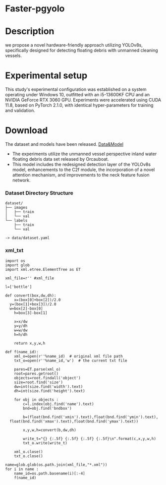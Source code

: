 # Faster-pgyolo
# Description
we propose a novel hardware-friendly approach utilizing YOLOv8s, specifically designed for detecting floating debris with unmanned cleaning vessels.
# **Experimental** **setup**
This study's experimental configuration was established on a system operating under Windows 10, outfitted with an i5-13600KF CPU and an NVIDIA GeForce RTX 3060 GPU. Experiments were accelerated using CUDA 11.8, based on PyTorch 2.1.0, with identical hyper-parameters for  training and validation. 
# Download
The dataset and models have been released. [Data&Model]( https://pan.baidu.com/s/1qhYJRb5mjvoP3HmhhTjw9w?pwd=vs12 )
- The experiments utilize the unmanned vessel perspective inland water floating debris data  set released by Orcauboat.
- This model includes the redesigned detection layer of the YOLOv8s model, enhancements to the C2f module, the incorporation of a novel attention mechanism, and improvements to the neck feature fusion network. 

### Dataset Directory Structure
~~~
dataset/
├── images
│   ├── train
│   └── val
└── labels
    ├── train
    └── val

-> data/dataset.yaml
~~~
### xml_txt
~~~
import os  
import glob  
import xml.etree.ElementTree as ET  
  
xml_file=r'' #xml_file  
  
l=['bottle']  
  
def convert(box,dw,dh):  
    x=(box[0]+box[2])/2.0  
  y=(box[1]+box[3])/2.0  
  w=box[2]-box[0]  
    h=box[3]-box[1]  
  
    x=x/dw  
    y=y/dh  
    w=w/dw  
    h=h/dh  
  
    return x,y,w,h  
  
def f(name_id):  
    xml_o=open(r''%name_id)  # original xml file path
    txt_o=open(r''%name_id,'w')  # the current txt file
  
    pares=ET.parse(xml_o)  
    root=pares.getroot()  
    objects=root.findall('object')  
    size=root.find('size')  
    dw=int(size.find('width').text)  
    dh=int(size.find('height').text)  
  
    for obj in objects :  
        c=l.index(obj.find('name').text)  
        bnd=obj.find('bndbox')  
  
        b=(float(bnd.find('xmin').text),float(bnd.find('ymin').text),  
  float(bnd.find('xmax').text),float(bnd.find('ymax').text))  
  
        x,y,w,h=convert(b,dw,dh)  
  
        write_t="{} {:.5f} {:.5f} {:.5f} {:.5f}\n".format(c,x,y,w,h)  
        txt_o.write(write_t)  
  
    xml_o.close()  
    txt_o.close()  
  
name=glob.glob(os.path.join(xml_file,"*.xml"))  
for i in name :  
    name_id=os.path.basename(i)[:-4]  
    f(name_id)
~~~
